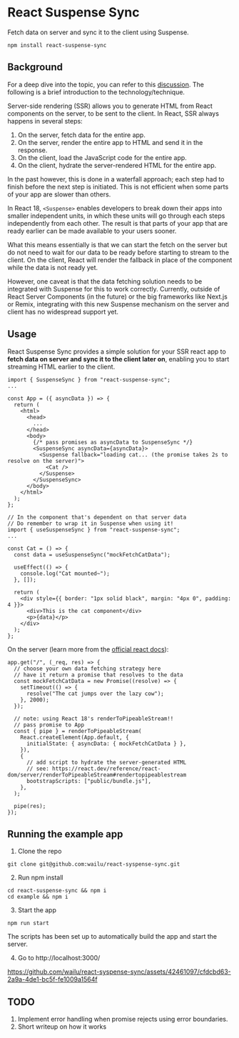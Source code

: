 # React Suspense Sync

Fetch data on server and sync it to the client using Suspense.

```
npm install react-suspense-sync
```

## Background

For a deep dive into the topic, you can refer to this [discussion](https://github.com/reactwg/react-18/discussions/37). The following is a brief introduction to the technology/technique.

Server-side rendering (SSR) allows you to generate HTML from React components on the server, to be sent to the client. In React, SSR always happens in several steps:

1. On the server, fetch data for the entire app.
2. On the server, render the entire app to HTML and send it in the response.
3. On the client, load the JavaScript code for the entire app.
4. On the client, hydrate the server-rendered HTML for the entire app.

In the past however, this is done in a waterfall approach; each step had to finish before the next step is initiated. This is not efficient when some parts of your app are slower than others.

In React 18, `<Suspense>` enables developers to break down their apps into smaller independent units, in which these units will go through each steps independently from each other. The result is that parts of your app that are ready earlier can be made available to your users sooner.

What this means essentially is that we can start the fetch on the server but do not need to wait for our data to be ready before starting to stream to the client. On the client, React will render the fallback in place of the component while the data is not ready yet.

However, one caveat is that the data fetching solution needs to be integrated with Suspense for this to work correctly. Currently, outside of React Server Components (in the future) or the big frameworks like Next.js or Remix, integrating with this new Suspense mechanism on the server and client has no widespread support yet.

## Usage

React Suspense Sync provides a simple solution for your SSR react app to **fetch data on server and sync it to the client later on**, enabling you to start streaming HTML earlier to the client.

```
import { SuspenseSync } from "react-suspense-sync";
...

const App = ({ asyncData }) => {
  return (
    <html>
      <head>
        ...
      </head>
      <body>
        {/* pass promises as asyncData to SuspenseSync */}
        <SuspenseSync asyncData={asyncData}>
          <Suspense fallback="loading cat... (the promise takes 2s to resolve on the server)">
            <Cat />
          </Suspense>
        </SuspenseSync>
      </body>
    </html>
  );
};

// In the component that's dependent on that server data
// Do remember to wrap it in Suspense when using it!
import { useSuspenseSync } from "react-suspense-sync";
...

const Cat = () => {
  const data = useSuspenseSync("mockFetchCatData");

  useEffect(() => {
    console.log("Cat mounted~");
  }, []);

  return (
    <div style={{ border: "1px solid black", margin: "4px 0", padding: 4 }}>
      <div>This is the cat component</div>
      <p>{data}</p>
    </div>
  );
};

```

On the server (learn more from the [official react docs](https://react.dev/reference/react-dom/server/renderToPipeableStream#rendering-a-react-tree-as-html-to-a-nodejs-stream)):
```
app.get("/", (_req, res) => {
  // choose your own data fetching strategy here
  // have it return a promise that resolves to the data
  const mockFetchCatData = new Promise((resolve) => {
    setTimeout(() => {
      resolve("The cat jumps over the lazy cow");
    }, 2000);
  });

  // note: using React 18's renderToPipeableStream!!
  // pass promise to App
  const { pipe } = renderToPipeableStream(
    React.createElement(App.default, {
      initialState: { asyncData: { mockFetchCatData } },
    }),
    {
      // add script to hydrate the server-generated HTML
      // see: https://react.dev/reference/react-dom/server/renderToPipeableStream#rendertopipeablestream
      bootstrapScripts: ["public/bundle.js"],
    },
  );

  pipe(res);
});
```

## Running the example app
1. Clone the repo

```
git clone git@github.com:wailu/react-syspense-sync.git
```

2. Run npm install

```
cd react-suspense-sync && npm i
cd example && npm i
```

3. Start the app
   
```
npm run start
```

The scripts has been set up to automatically build the app and start the server.

4. Go to http://localhost:3000/

https://github.com/wailu/react-syspense-sync/assets/42461097/cfdcbd63-2a9a-4de1-bc5f-fe1009a1564f


## TODO

1. Implement error handling when promise rejects using error boundaries.
2. Short writeup on how it works
